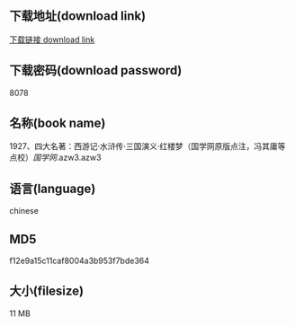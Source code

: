 ## 下载地址(download link)
[下载链接 download link](https://voluble-croquembouche-d321dc.netlify.app/?s=1927%E3%80%81%E5%9B%9B%E5%A4%A7%E5%90%8D%E8%91%97%EF%BC%9A%E8%A5%BF%E6%B8%B8%E8%AE%B0%C2%B7%E6%B0%B4%E6%B5%92%E4%BC%A0%C2%B7%E4%B8%89%E5%9B%BD%E6%BC%94%E4%B9%89%C2%B7%E7%BA%A2%E6%A5%BC%E6%A2%A6%EF%BC%88%E5%9B%BD%E5%AD%A6%E7%BD%91%E5%8E%9F%E7%89%88%E7%82%B9%E6%B3%A8%EF%BC%8C%E5%86%AF%E5%85%B6%E5%BA%B8%E7%AD%89%E7%82%B9%E6%A0%A1%EF%BC%89_%E5%9B%BD%E5%AD%A6%E7%BD%91_.azw3)

## 下载密码(download password)
8078

## 名称(book name)
1927、四大名著：西游记·水浒传·三国演义·红楼梦（国学网原版点注，冯其庸等点校）_国学网_.azw3.azw3

## 语言(language)
chinese

## MD5
f12e9a15c11caf8004a3b953f7bde364

## 大小(filesize)
11 MB
